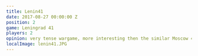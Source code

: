 ```yaml
---
title: Lenin41
date: 2017-08-27 00:00:00 Z
position: 2
game: Leningrad 41
players: 2
opinion: very tense wargame, more interesting then the similar Moscow 41 in my opinion.
localImage: lenin41.JPG
---
```


